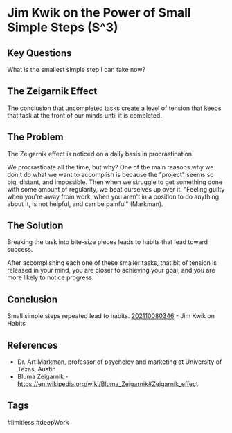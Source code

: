 # Jim Kwik on the Power of Small Simple Steps (S^3) 

## Key Questions
What is the smallest simple step I can take now?

## The Zeigarnik Effect
The conclusion that uncompleted tasks create a level of tension that keeps that task at the front of our minds until it is completed.

## The Problem
The Zeigarnik effect is noticed on a daily basis in procrastination.

We procrastinate all the time, but why? One of the main reasons why we don't do what we want to accomplish is because the "project" seems so big, distant, and impossible. Then when we struggle to get something done with some amount of regularity, we beat ourselves up over it. "Feeling guilty when you're away from work, when you aren't in a position to do anything about it, is not helpful, and can be painful" (Markman).

## The Solution
Breaking the task into bite-size pieces leads to habits that lead toward success.

After accomplishing each one of these smaller tasks, that bit of tension is released in your mind, you are closer to achieving your goal, and you are more likely to notice progress.

## Conclusion
Small simple steps repeated lead to habits. [202110080346](../202110080346) - Jim Kwik on Habits 

## References
* Dr. Art Markman, professor of psycholoy and marketing at University of Texas, Austin
* Bluma Zeigarnik - https://en.wikipedia.org/wiki/Bluma_Zeigarnik#Zeigarnik_effect
## Tags
#limitless #deepWork
